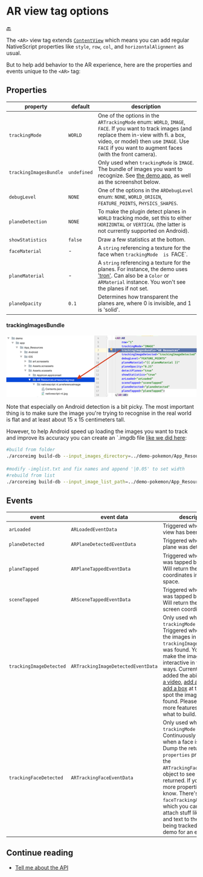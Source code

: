 AR view tag options
===================

[🔙](../README.md)

The `<AR>` view tag extends [`ContentView`](https://docs.nativescript.org/api-reference/classes/_ui_content_view_.contentview.html)
which means you can add regular NativeScript properties like `style`, `row`, `col`, and `horizontalAlignment` as usual.

But to help add behavior to the AR experience, here are the properties and events unique to the `<AR>` tag:

## Properties
|property|default|description
|---|---|---
|`trackingMode`|`WORLD`|One of the options in the `ARTrackingMode` enum: `WORLD`, `IMAGE`, `FACE`. If you want to track images (and replace them in-view with fi. a box, video, or model) then use `IMAGE`. Use `FACE` if you want to augment faces (with the front camera).
|`trackingImagesBundle`|`undefined`|Only used when `trackingMode` is `IMAGE`. The bundle of images you want to recognize. See [the demo app](https://github.com/EddyVerbruggen/nativescript-ar/tree/fe10b5afe0442df5a941c66568f0cedbd42124d6/demo/app/App_Resources/iOS/Assets.xcassets/AR%20Resources.arresourcegroup), as well as the screenshot below.
|`debugLevel`|`NONE`|One of the options in the `ARDebugLevel` enum: `NONE`, `WORLD_ORIGIN`, `FEATURE_POINTS`, `PHYSICS_SHAPES`.
|`planeDetection`|`NONE`|To make the plugin detect planes in `WORLD` tracking mode, set this to either `HORIZONTAL` or `VERTICAL` (the latter is not currently supported on Android).
|`showStatistics`|`false`|Draw a few statistics at the bottom.
|`faceMaterial`|-|A `string` referencing a texture for the face when `trackingMode  is `FACE`.  
|`planeMaterial`|-|A `string` referencing a texture for the planes. For instance, the demo uses ['tron'](https://github.com/EddyVerbruggen/nativescript-ar/tree/master/demo/app/App_Resources/iOS/Assets.scnassets/Materials/tron). Can also be a `Color` or `ARMaterial` instance. You won't see the planes if not set.  
|`planeOpacity`|`0.1`|Determines how transparent the planes are, where 0 is invisible, and 1 is 'solid'.

#### trackingImagesBundle
<img src="images/imagetracking-resources.png" width="688px"/>

Note that especially on Android detection is a bit picky.
The most important thing is to make sure the image you're trying to recognise in the real world is flat and at least about 15 x 15 centimeters tall.

However, to help Android speed up loading the images you want to track and improve its accuracy you can create an `.imgdb file [like we did here](https://github.com/EddyVerbruggen/nativescript-ar/blob/master/demo-pokemon/App_Resources/Android/src/main/assets/PokemonResources/images.imgdb):

```bash
#build from folder
./arcoreimg build-db --input_images_directory=../demo-pokemon/App_Resources/Android/src/main/assets/PokemonResources/ --output_db_path=../demo-pokemon/App_Resources/Android/src/main/assets/PokemonResources/

#modify -imglist.txt and fix names and append '|0.05' to set width 
#rebuild from list
./arcoreimg build-db --input_image_list_path=../demo-pokemon/App_Resources/Android/src/main/assets/PokemonResources/-imglist.txt --output_db_path=../demo-pokemon/App_Resources/Android/src/main/assets/PokemonResources/
```

## Events
|event|event data|description
|---|---|---
|`arLoaded`|`ARLoadedEventData`|Triggered when the AR view has been drawn.
|`planeDetected`|`ARPlaneDetectedEventData`|Triggered when a new plane was detected.
|`planeTapped`|`ARPlaneTappedEventData`|Triggered when a plane was tapped by the user. Will return the x, y, and z coordinates in the 3D space.
|`sceneTapped`|`ARSceneTappedEventData`|Triggered when a scene was tapped by the user. Will return the x and y screen coordinates.
|`trackingImageDetected`|`ARTrackingImageDetectedEventData`|Only used when `trackingMode` is `IMAGE`. Triggered when one of the images in `trackingImagesBundle` was found. You can make the image interactive in various ways. Currently, I've added the ability to [play a video](https://github.com/EddyVerbruggen/nativescript-ar/blob/a9a0b9e4abcf2f66f16f584eaa754a16fc219d65/demo/app/main-page.ts#L240-L250), [add a model](https://github.com/EddyVerbruggen/nativescript-ar/blob/fe10b5afe0442df5a941c66568f0cedbd42124d6/demo/app/main-page.ts#L165-L189), or [add a box](https://github.com/EddyVerbruggen/nativescript-ar/blob/fe10b5afe0442df5a941c66568f0cedbd42124d6/demo/app/main-page.ts#L192-L224) at the exact spot the image was found. Please request more features, so I know what to build.
|`trackingFaceDetected`|`ARTrackingFaceEventData`|Only used when `trackingMode` is `FACE`. Continuously triggered when a face is detected. Dump the returned `properties` property of the `ARTrackingFaceEventData` object to see what's returned. If you need more properties, let us know. There's also a `faceTrackingActions` which you can use to attach stuff like models and text to the face being tracked. See the demo for an example.

## Continue reading
- [Tell me about the API](api.md)
